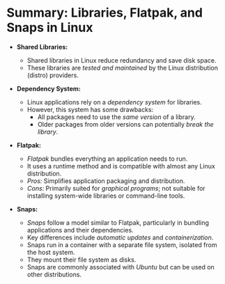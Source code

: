 # Summary: Libraries, Flatpak, and Snaps in Linux

- **Shared Libraries:**
  - Shared libraries in Linux reduce redundancy and save disk space.
  - These libraries are *tested and maintained* by the Linux distribution (distro) providers.

- **Dependency System:**
  - Linux applications rely on a *dependency system* for libraries.
  - However, this system has some drawbacks:
    - All packages need to use the *same version* of a library.
    - Older packages from older versions can potentially *break the library*.

- **Flatpak:**
  - *Flatpak* bundles everything an application needs to run.
  - It uses a runtime method and is compatible with almost any Linux distribution.
  - *Pros:* Simplifies application packaging and distribution.
  - *Cons:* Primarily suited for *graphical programs*; not suitable for installing system-wide libraries or command-line tools.

- **Snaps:**
  - *Snaps* follow a model similar to Flatpak, particularly in bundling applications and their dependencies.
  - Key differences include *automatic updates* and *containerization*.
  - Snaps run in a container with a separate file system, isolated from the host system.
  - They mount their file system as disks.
  - Snaps are commonly associated with *Ubuntu* but can be used on other distributions.
